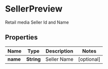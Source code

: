 

# SellerPreview

Retail media Seller Id and Name

## Properties

Name | Type | Description | Notes
------------ | ------------- | ------------- | -------------
**name** | **String** | Seller Name |  [optional]



